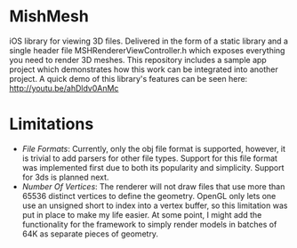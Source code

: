 MishMesh
========
iOS library for viewing 3D files. Delivered in the form of a static library and a single header file MSHRendererViewController.h which exposes everything you need to render 3D meshes. This repository includes a sample app project which demonstrates how this work can be integrated into another project. A quick demo of this library's features can be seen here: <http://youtu.be/ahDldv0AnMc>

Limitations
===========
- *File Formats*: Currently, only the obj file format is supported, however, it is trivial to add parsers for other file types. Support for this file format was implemented first due to both its popularity and simplicity. Support for 3ds is planned next.
- *Number Of Vertices*: The renderer will not draw files that use more than 65536 distinct vertices to define the geometry. OpenGL only lets one use an unsigned short to index into a vertex buffer, so this limitation was put in place to make my life easier. At some point, I might add the functionality for the framework to simply render models in batches of 64K as separate pieces of geometry.
